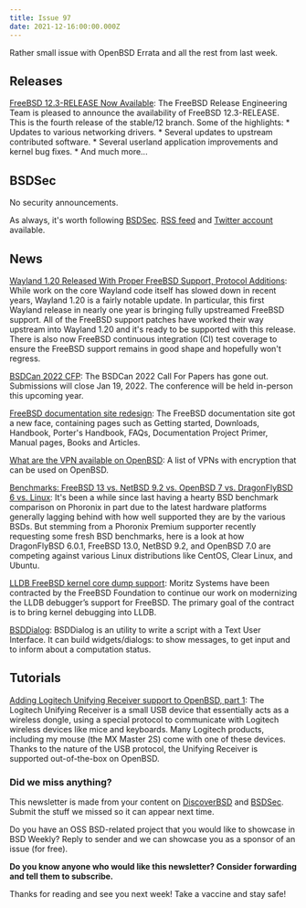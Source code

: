 ```yaml
---
title: Issue 97
date: 2021-12-16:00:00.000Z
---
```


Rather small issue with OpenBSD Errata and all the rest from last week.

<!-- more -->

## Releases

[FreeBSD 12.3-RELEASE Now Available](https://bsdsec.net/articles/freebsd-announce-freebsd-12-3-release-now-available?utm_source=bsdweekly): The FreeBSD Release Engineering Team is pleased to announce the availability of FreeBSD 12.3-RELEASE. This is the fourth release of the stable/12 branch. Some of the highlights: * Updates to various networking drivers. * Several updates to upstream contributed software. * Several userland application improvements and kernel bug fixes. * And much more...

## BSDSec

No security announcements.

As always, it's worth following [BSDSec](https://bsdsec.net). [RSS feed](https://bsdsec.net/articles.atom) and [Twitter account](https://twitter.com/bsdsec) available.

## News

[Wayland 1.20 Released With Proper FreeBSD Support, Protocol Additions](https://www.phoronix.com/scan.php?page=news_item&px=Wayland-1.20-Released&utm_source=bsdweekly): While work on the core Wayland code itself has slowed down in recent years, Wayland 1.20 is a fairly notable update. In particular, this first Wayland release in nearly one year is bringing fully upstreamed FreeBSD support. All of the FreeBSD support patches have worked their way upstream into Wayland 1.20 and it's ready to be supported with this release. There is also now FreeBSD continuous integration (CI) test coverage to ensure the FreeBSD support remains in good shape and hopefully won't regress.

[BSDCan 2022 CFP](https://www.bsdcan.org/2022/papers.php?utm_source=bsdweekly): The BSDCan 2022 Call For Papers has gone out. Submissions will close Jan 19, 2022. The conference will be held in-person this upcoming year.

[FreeBSD documentation site redesign](https://docs.freebsd.org/en/?utm_source=bsdweekly): The FreeBSD documentation site got a new face, containing pages such as Getting started, Downloads, Handbook, Porter's Handbook, FAQs, Documentation Project Primer, Manual pages, Books and Articles.

[ What are the VPN available on OpenBSD](https://dataswamp.org/~solene/2021-12-11-openbsd-vpn.html?utm_source=bsdweekly): A list of VPNs with encryption that can be used on OpenBSD.

[Benchmarks: FreeBSD 13 vs. NetBSD 9.2 vs. OpenBSD 7 vs. DragonFlyBSD 6 vs. Linux](https://www.phoronix.com/scan.php?page=article&item=bsd-linux-eo2021&num=1&utm_source=bsdweekly): It's been a while since last having a hearty BSD benchmark comparison on Phoronix in part due to the latest hardware platforms generally lagging behind with how well supported they are by the various BSDs. But stemming from a Phoronix Premium supporter recently requesting some fresh BSD benchmarks, here is a look at how DragonFlyBSD 6.0.1, FreeBSD 13.0, NetBSD 9.2, and OpenBSD 7.0 are competing against various Linux distributions like CentOS, Clear Linux, and Ubuntu.

[LLDB FreeBSD kernel core dump support](https://www.moritz.systems/blog/lldb-freebsd-kernel-core-dump-support/?utm_source=bsdweekly): Moritz Systems have been contracted by the FreeBSD Foundation to continue our work on modernizing the LLDB debugger’s support for FreeBSD. The primary goal of the contract is to bring kernel debugging into LLDB.

[BSDDialog](https://alfonsosiciliano.gitlab.io/posts/2021-12-07-bsddialog.html?utm_source=bsdweekly): BSDDialog is an utility to write a script with a Text User Interface. It can build widgets/dialogs: to show messages, to get input and to inform about a computation status.

## Tutorials

[Adding Logitech Unifying Receiver support to OpenBSD, part 1](https://jwinnie.tilde.institute/blog/logitech-pt1.html?utm_source=bsdweekly): The Logitech Unifying Receiver is a small USB device that essentially acts as a wireless dongle, using a special protocol to communicate with Logitech wireless devices like mice and keyboards. Many Logitech products, including my mouse (the MX Master 2S) come with one of these devices. Thanks to the nature of the USB protocol, the Unifying Receiver is supported out-of-the-box on OpenBSD.

### Did we miss anything?

This newsletter is made from your content on [DiscoverBSD](https://discoverbsd.com) and [BSDSec](https://bsdsec.net). Submit the stuff we missed so it can appear next time.

Do you have an OSS BSD-related project that you would like to showcase in BSD Weekly? Reply to sender and we can showcase you as a sponsor of an issue (for free).

**Do you know anyone who would like this newsletter? Consider forwarding and tell them to subscribe.**

Thanks for reading and see you next week! Take a vaccine and stay safe!
